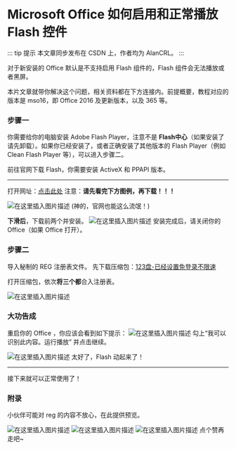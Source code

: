 # Microsoft Office 如何启用和正常播放 Flash 控件

<ArticleMetadata />

::: tip 提示
本文章同步发布在 CSDN 上，作者均为 AlanCRL。
:::

对于新安装的 Office 默认是不支持启用 Flash 组件的，Flash 组件会无法播放或者黑屏。

本片文章就带你解决这个问题，相关资料都在下方连接内。前提概要，教程对应的版本是 mso16，即 Office 2016 及更新版本，以及 365 等。

### 步骤一
你需要给你的电脑安装 Adobe Flash Player，注意不是 **Flash中心**（如果安装了请先卸载）。如果你已经安装了，或者正确安装了其他版本的 Flash Player（例如 Clean Flash Player 等），可以进入步骤二。

前往官网下载 Flash，你需要安装 ActiveX 和 PPAPI 版本。  

---

打开网址：[点击此处](https://www.flash.cn/download-wins)
注意：**请先看完下方图例，再下载！！！**

![在这里插入图片描述](/tutorial/ppt-flash/1.png)
(神的，官网也能这么流氓！)

**下滑后**，下载前两个并安装。
![在这里插入图片描述](/tutorial/ppt-flash/2.png)
安装完成后，请关闭你的 Office（如果 Office 打开）。

### 步骤二
导入秘制的 REG 注册表文件。
先下载压缩包：[123盘-已经设置免登录不限速](https://www.123912.com/s/duk9-wkQAd)

打开压缩包，依次**将三个都**合入注册表。

![在这里插入图片描述](/tutorial/ppt-flash/3.png)
 ### 大功告成
 重启你的 Office ，你应该会看到如下提示：
 ![在这里插入图片描述](/tutorial/ppt-flash/4.png)
勾上“我可以识别此内容。运行播放” 并点击继续。

![在这里插入图片描述](/tutorial/ppt-flash/5.png)
太好了，Flash 动起来了！

---

接下来就可以正常使用了！

### 附录
小伙伴可能对 reg 的内容不放心，在此提供预览。

![在这里插入图片描述](/tutorial/ppt-flash/6.png)
![在这里插入图片描述](/tutorial/ppt-flash/7.png)
![在这里插入图片描述](/tutorial/ppt-flash/8.png)
点个赞再走吧~